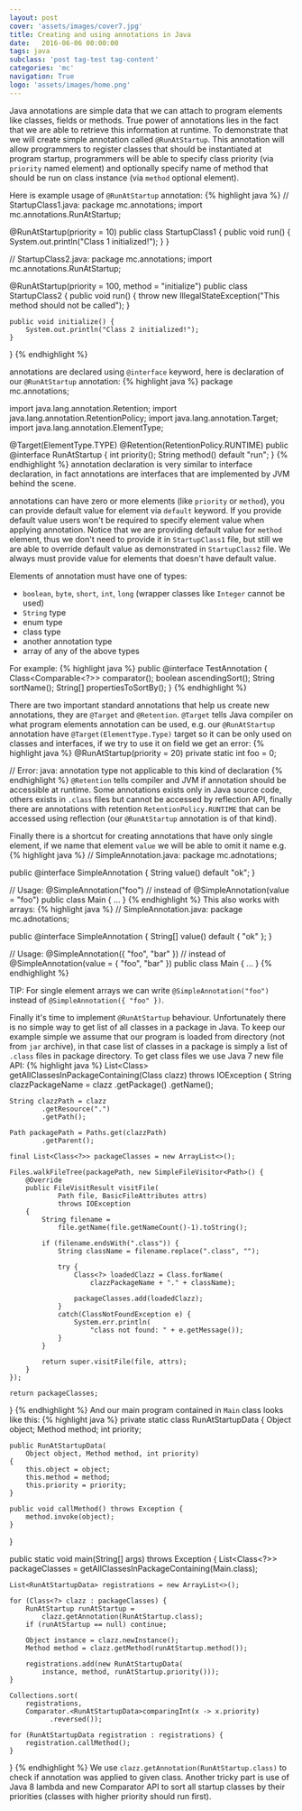 ```yaml
---
layout: post
cover: 'assets/images/cover7.jpg'
title: Creating and using annotations in Java
date:   2016-06-06 00:00:00
tags: java
subclass: 'post tag-test tag-content'
categories: 'mc'
navigation: True
logo: 'assets/images/home.png'
---
```


Java annotations are simple data that we can attach to program elements like
classes, fields or methods. True power of annotations lies in the fact that we
are able to retrieve this information at runtime. To demonstrate that we will create
simple annotation called `@RunAtStartup`. This annotation will allow programmers
to register classes that should be instantiated at program startup, programmers
will be able to specify class priority (via `priority` named element) and optionally
specify name of method that should be run on class instance (via `method` optional
element).

Here is example usage of `@RunAtStartup` annotation:
{% highlight java %}
// StartupClass1.java:
package mc.annotations;
import mc.annotations.RunAtStartup;

@RunAtStartup(priority = 10)
public class StartupClass1 {
    public void run() {
        System.out.println("Class 1 initialized!");
    }
}

// StartupClass2.java:
package mc.annotations;
import mc.annotations.RunAtStartup;

@RunAtStartup(priority = 100, method = "initialize")
public class StartupClass2 {
    public void run() {
        throw new IllegalStateException("This method should not be called");
    }

    public void initialize() {
        System.out.println("Class 2 initialized!");
    }
}
{% endhighlight %}

<!-- How to create annotations -->
annotations are declared using `@interface` keyword, here is declaration of our
`@RunAtStartup` annotation:
{% highlight java %}
package mc.annotations;

import java.lang.annotation.Retention;
import java.lang.annotation.RetentionPolicy;
import java.lang.annotation.Target;
import java.lang.annotation.ElementType;

@Target(ElementType.TYPE)
@Retention(RetentionPolicy.RUNTIME)
public @interface RunAtStartup {
    int priority();
    String method() default "run";
}
{% endhighlight %}
annotation declaration is very similar to interface declaration, in fact annotations
are interfaces that are implemented by JVM behind the scene.


annotations can have zero or more elements (like `priority` or `method`), you can
provide default value for element via `default` keyword. If you provide default value
users won't be required to specify element value when applying annotation. Notice
that we are providing default value for `method` element, thus we don't need to provide it
in `StartupClass1` file, but still we are able to override default value 
as demonstrated in `StartupClass2` file. We always must provide value for elements
that doesn't have default value.

Elements of annotation must have one of types:

* `boolean`, `byte`, `short`, `int`, `long` (wrapper classes like `Integer` cannot be used)
* `String` type
* enum type
* class type
* another annotation type
* array of any of the above types

For example:
{% highlight java %}
public @interface TestAnnotation {
    Class<Comparable<?>> comparator();
    boolean ascendingSort();
    String sortName();
    String[] propertiesToSortBy();
}
{% endhighlight %}

There are two important standard annotations that help us create new annotations,
they are `@Target` and `@Retention`. `@Target` tells Java compiler on what program
elements annotation can be used, e.g. our `@RunAtStartup` annotation have 
`@Target(ElementType.Type)` target so it can be only used on classes and interfaces,
if we try to use it on field we get an error:
{% highlight java %}
@RunAtStartup(priority = 20)
private static int foo = 0;

// Error: java: annotation type not applicable to this kind of declaration
{% endhighlight %}
`@Retention` tells compiler and JVM if annotation should be accessible at runtime.
Some annotations exists only in Java source code, others exists
in `.class` files but cannot be accessed by reflection API, finally there are
annotations with retention `RetentionPolicy.RUNTIME` that can be accessed using 
reflection (our `@RunAtStartup` annotation is of that kind).

Finally there is a shortcut for creating annotations that have only single element,
if we name that element `value` we will be able to omit it name e.g.
{% highlight java %}
// SimpleAnnotation.java:
package mc.adnotations;

public @interface SimpleAnnotation {
    String value() default "ok";
}

// Usage:
@SimpleAnnotation("foo")
// instead of @SimpleAnnotation(value = "foo")
public class Main { ... }
{% endhighlight %}
This also works with arrays:
{% highlight java %}
// SimpleAnnotation.java:
package mc.adnotations;

public @interface SimpleAnnotation {
    String[] value() default { "ok" };
}

// Usage:
@SimpleAnnotation({ "foo", "bar" })
// instead of @SimpleAnnotation(value = { "foo", "bar" })
public class Main { ... }
{% endhighlight %}

TIP: For single element arrays we can write `@SimpleAnnotation("foo")` instead
of `@SimpleAnnotation({ "foo" })`.

Finally it's time to implement `@RunAtStartup` behaviour. Unfortunately there is no
simple way to get list of all classes in a package in Java. To keep our example simple
we assume that our program is loaded from directory (not from `jar` archive), in
that case list of classes in a package is simply a list of `.class` files in package
directory. To get class files we use Java 7 new file API:
{% highlight java %}
List<Class<?>> getAllClassesInPackageContaining(Class<?> clazz) 
    throws IOException 
{
    String clazzPackageName = clazz
            .getPackage()
            .getName();

    String clazzPath = clazz
            .getResource(".")
            .getPath();

    Path packagePath = Paths.get(clazzPath)
            .getParent();

    final List<Class<?>> packageClasses = new ArrayList<>();

    Files.walkFileTree(packagePath, new SimpleFileVisitor<Path>() {
        @Override
        public FileVisitResult visitFile(
                Path file, BasicFileAttributes attrs) 
                throws IOException 
        {
            String filename = 
                file.getName(file.getNameCount()-1).toString();

            if (filename.endsWith(".class")) {
                String className = filename.replace(".class", "");

                try {
                    Class<?> loadedClazz = Class.forName(
                        clazzPackageName + "." + className);
                        
                    packageClasses.add(loadedClazz);
                }
                catch(ClassNotFoundException e) {
                    System.err.println(
                        "class not found: " + e.getMessage());
                }
            }

            return super.visitFile(file, attrs);
        }
    });

    return packageClasses;
}
{% endhighlight %}
And our main program contained in `Main` class looks like this:
{% highlight java %}
private static class RunAtStartupData {
    Object object;
    Method method;
    int priority;

    public RunAtStartupData(
        Object object, Method method, int priority) 
    {
        this.object = object;
        this.method = method;
        this.priority = priority;
    }

    public void callMethod() throws Exception {
        method.invoke(object);
    }
}

public static void main(String[] args) throws Exception {
    List<Class<?>> packageClasses =
        getAllClassesInPackageContaining(Main.class);

    List<RunAtStartupData> registrations = new ArrayList<>();

    for (Class<?> clazz : packageClasses) {
        RunAtStartup runAtStartup = 
            clazz.getAnnotation(RunAtStartup.class);
        if (runAtStartup == null) continue;

        Object instance = clazz.newInstance();
        Method method = clazz.getMethod(runAtStartup.method());

        registrations.add(new RunAtStartupData(
            instance, method, runAtStartup.priority()));
    }

    Collections.sort(
        registrations,
        Comparator.<RunAtStartupData>comparingInt(x -> x.priority)
              .reversed());

    for (RunAtStartupData registration : registrations) {
        registration.callMethod();
    }
}
{% endhighlight %}
We use `clazz.getAnnotation(RunAtStartup.class)` to check if annotation was applied
to given class. Another tricky part is use of Java 8 lambda and new Comparator API
to sort all startup classes by their priorities (classes with higher priority should
run first).
